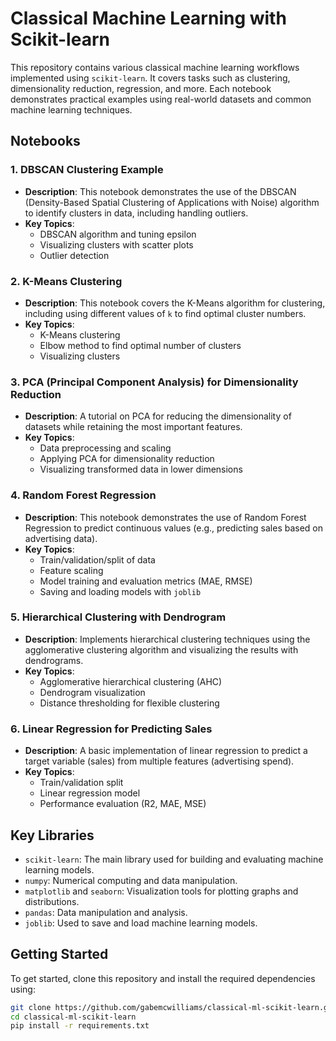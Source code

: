 # Classical Machine Learning with Scikit-learn

This repository contains various classical machine learning workflows implemented using `scikit-learn`. It covers tasks such as clustering, dimensionality reduction, regression, and more. Each notebook demonstrates practical examples using real-world datasets and common machine learning techniques.

## Notebooks

### 1. **DBSCAN Clustering Example**
- **Description**: This notebook demonstrates the use of the DBSCAN (Density-Based Spatial Clustering of Applications with Noise) algorithm to identify clusters in data, including handling outliers.
- **Key Topics**:
  - DBSCAN algorithm and tuning epsilon
  - Visualizing clusters with scatter plots
  - Outlier detection

### 2. **K-Means Clustering**
- **Description**: This notebook covers the K-Means algorithm for clustering, including using different values of `k` to find optimal cluster numbers.
- **Key Topics**:
  - K-Means clustering
  - Elbow method to find optimal number of clusters
  - Visualizing clusters

### 3. **PCA (Principal Component Analysis) for Dimensionality Reduction**
- **Description**: A tutorial on PCA for reducing the dimensionality of datasets while retaining the most important features.
- **Key Topics**:
  - Data preprocessing and scaling
  - Applying PCA for dimensionality reduction
  - Visualizing transformed data in lower dimensions

### 4. **Random Forest Regression**
- **Description**: This notebook demonstrates the use of Random Forest Regression to predict continuous values (e.g., predicting sales based on advertising data).
- **Key Topics**:
  - Train/validation/split of data
  - Feature scaling
  - Model training and evaluation metrics (MAE, RMSE)
  - Saving and loading models with `joblib`

### 5. **Hierarchical Clustering with Dendrogram**
- **Description**: Implements hierarchical clustering techniques using the agglomerative clustering algorithm and visualizing the results with dendrograms.
- **Key Topics**:
  - Agglomerative hierarchical clustering (AHC)
  - Dendrogram visualization
  - Distance thresholding for flexible clustering

### 6. **Linear Regression for Predicting Sales**
- **Description**: A basic implementation of linear regression to predict a target variable (sales) from multiple features (advertising spend).
- **Key Topics**:
  - Train/validation split
  - Linear regression model
  - Performance evaluation (R2, MAE, MSE)

## Key Libraries

- `scikit-learn`: The main library used for building and evaluating machine learning models.
- `numpy`: Numerical computing and data manipulation.
- `matplotlib` and `seaborn`: Visualization tools for plotting graphs and distributions.
- `pandas`: Data manipulation and analysis.
- `joblib`: Used to save and load machine learning models.

## Getting Started

To get started, clone this repository and install the required dependencies using:

```bash
git clone https://github.com/gabemcwilliams/classical-ml-scikit-learn.git
cd classical-ml-scikit-learn
pip install -r requirements.txt
